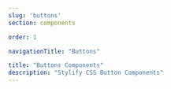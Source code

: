 ```yaml
---
slug: 'buttons'
section: components

order: 1

navigationTitle: "Buttons"

title: "Buttons Components"
description: "Stylify CSS Button Components"
---
```


<interactive-preview class="margin-bottom:48px"
title="Buttons"
html-snippet="components/buttons"></interactive-preview>

<interactive-preview class="margin-bottom:48px"
title="Buttons - components"
html-snippet="components/buttons-components"></interactive-preview>
